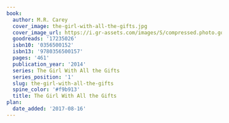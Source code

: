 ```yaml
---
book:
  author: M.R. Carey
  cover_image: the-girl-with-all-the-gifts.jpg
  cover_image_url: https://i.gr-assets.com/images/S/compressed.photo.goodreads.com/books/1403033579l/17235026._SX98_.jpg
  goodreads: '17235026'
  isbn10: '0356500152'
  isbn13: '9780356500157'
  pages: '461'
  publication_year: '2014'
  series: The Girl With All the Gifts
  series_position: '1'
  slug: the-girl-with-all-the-gifts
  spine_color: '#f9b913'
  title: The Girl With All the Gifts
plan:
  date_added: '2017-08-16'
---
```


